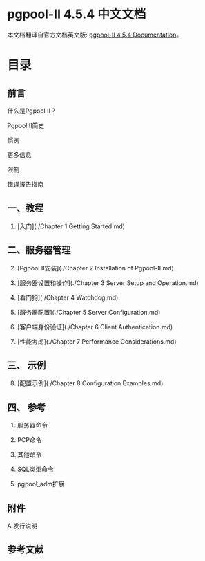 # pgpool-II 4.5.4 中文文档

本文档翻译自官方文档英文版: [pgpool-II 4.5.4 Documentation](https://www.pgpool.net/docs/latest/en/html/index.html)。

# 目录

## 前言

什么是Pgpool II？

Pgpool II简史

惯例

更多信息

限制

错误报告指南

## 一、教程

1. [入门](./Chapter 1 Getting Started.md)

## 二、服务器管理

2. [Pgpool II安装](./Chapter 2 Installation of Pgpool-II.md)

3. [服务器设置和操作](./Chapter 3 Server Setup and Operation.md)

4. [看门狗](./Chapter 4 Watchdog.md)

5. [服务器配置](./Chapter 5 Server Configuration.md)

6. [客户端身份验证](./Chapter 6 Client Authentication.md)

7. [性能考虑](./Chapter 7 Performance Considerations.md)

## 三、 示例

8. [配置示例](./Chapter 8 Configuration Examples.md)

## 四、 参考

1. 服务器命令

2. PCP命令

3. 其他命令

4. SQL类型命令

5. pgpool_adm扩展

## 附件

A.发行说明

## 参考文献